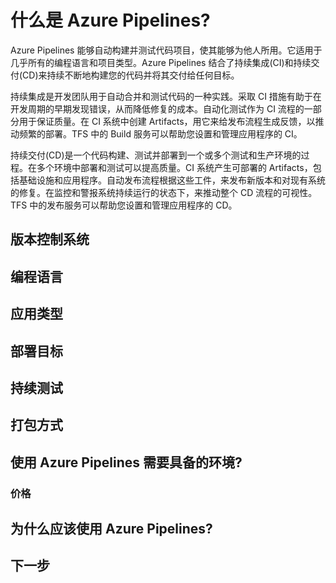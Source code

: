 # 什么是 Azure Pipelines?

Azure Pipelines 能够自动构建并测试代码项目，使其能够为他人所用。它适用于几乎所有的编程语言和项目类型。Azure Pipelines 结合了持续集成(CI)和持续交付(CD)来持续不断地构建您的代码并将其交付给任何目标。

持续集成是开发团队用于自动合并和测试代码的一种实践。采取 CI 措施有助于在开发周期的早期发现错误，从而降低修复的成本。自动化测试作为 CI 流程的一部分用于保证质量。在 CI 系统中创建 Artifacts，用它来给发布流程生成反馈，以推动频繁的部署。TFS 中的 Build 服务可以帮助您设置和管理应用程序的 CI。

持续交付(CD)是一个代码构建、测试并部署到一个或多个测试和生产环境的过程。在多个环境中部署和测试可以提高质量。CI 系统产生可部署的 Artifacts，包括基础设施和应用程序。自动发布流程根据这些工件，来发布新版本和对现有系统的修复。在监控和警报系统持续运行的状态下，来推动整个 CD 流程的可视性。TFS 中的发布服务可以帮助您设置和管理应用程序的 CD。

## 版本控制系统

## 编程语言

## 应用类型

## 部署目标

## 持续测试

## 打包方式

## 使用 Azure Pipelines 需要具备的环境?

### 价格

## 为什么应该使用 Azure Pipelines?

## 下一步

